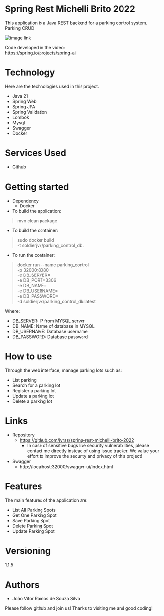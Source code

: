 # Spring Rest Michelli Brito 2022
This application is a Java REST backend for a parking control system. Parking CRUD

![image link](https://lh3.googleusercontent.com/pw/AP1GczOUtJWo5hJL_vyjjjdEFB16hN8yy4crXv1AW2RdUHrpvbA6kHBFWEiHdoHnOtB-2BBGNgnp_AgV0WZ6itdIGjH6zUhHPCfos8LXUry4JnAMYe6JQwakdMEBVJTVKYmEB8PQT9k43Gk2aOy32ZTuGVOE=w3084-h1977-s-no-gm)

Code developed in the video:\
https://spring.io/projects/spring-ai

# Technology
Here are the technologies used in this project.
 - Java 21
 - Spring Web
 - Spring JPA
 - Spring Validation
 - Lombok
 - Mysql
 - Swagger
 - Docker

# Services Used
 - Github

# Getting started
 - Dependency
   - Docker
- To build the application:
> mvn clean package
 - To build the container:
> sudo docker build \
   -t soldierjvx/parking_control_db .
 - To run the container:
> docker run --name parking_control \
-p 32000:8080 \
-e DB_SERVER= \
-e DB_PORT=3306 \
-e DB_NAME= \
-e DB_USERNAME= \
-e DB_PASSWORD= \
-d soldierjvx/parking_control_db:latest

Where:
 - DB_SERVER: IP from MYSQL server
 - DB_NAME: Name of database in MYSQL
 - DB_USERNAME: Database username
 - DB_PASSWORD: Database password

# How to use
Through the web interface, manage parking lots such as:
- List parking
- Search for a parking lot
- Register a parking lot
- Update a parking lot
- Delete a parking lot

# Links
 - Repository
   - https://github.com/jvrss/spring-rest-michelli-brito-2022
     - In case of sensitive bugs like security vulnerabilities, please contact me directly instead of using issue tracker. We value your effort to improve the security and privacy of this project!
- Swagger
    - http://localhost:32000/swagger-ui/index.html
# Features
The main features of the application are:
 - List All Parking Spots
 - Get One Parking Spot
 - Save Parking Spot
 - Delete Parking Spot
 - Update Parking Spot

# Versioning
1.1.5

# Authors
 - João Vitor Ramos de Souza Silva

Please follow github and join us! Thanks to visiting me and good coding!
